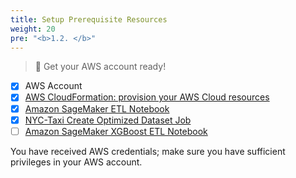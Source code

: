 ```yaml
---
title: Setup Prerequisite Resources
weight: 20
pre: "<b>1.2. </b>"
---
```


>  🎯 Get your AWS account ready!

* [x] AWS Account
* [x] [AWS CloudFormation: provision your AWS Cloud resources](https://github.com/nnthanh101/serverless-data-lake/blob/nyc-taxi/README/nyc-taxi/serverless-dataprep-glue.yaml)
* [x] [Amazon SageMaker ETL Notebook](https://github.com/nnthanh101/serverless-data-lake/blob/nyc-taxi/README/nyc-taxi/nyctaxi_raw_dataset_etl.ipynb)
* [x] [NYC-Taxi Create Optimized Dataset Job](https://github.com/nnthanh101/serverless-data-lake/blob/nyc-taxi/README/nyc-taxi/scripts/nyctaxi_create_optimized_dataset_job.py)
* [ ] [Amazon SageMaker XGBoost ETL Notebook](https://github.com/nnthanh101/serverless-data-lake/blob/nyc-taxi/README/nyc-taxi/nyctaxi_tips_prediction_xgboost.ipynb)

You have received AWS credentials; make sure you have sufficient privileges in your AWS account.